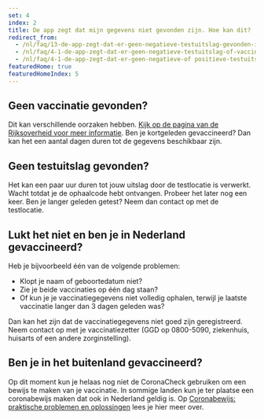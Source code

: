 ```yaml
---
set: 4
index: 2
title: De app zegt dat mijn gegevens niet gevonden zijn. Hoe kan dit?
redirect_from: 
  - /nl/faq/13-de-app-zegt-dat-er-geen-negatieve-testuitslag-gevonden-is-hoe-kan-dit
  - /nl/faq/4-1-de-app-zegt-dat-er-geen-negatieve-testuitslag-of-vaccinatie-gevonden-is-hoe-kan-dit
  - /nl/faq/4-1-de-app-zegt-dat-er-geen-negatieve-of positieve-testuitslag-of-vaccinatie-gevonden-is
featuredHome: true
featuredHomeIndex: 5
---
```

## Geen vaccinatie gevonden? 

Dit kan verschillende oorzaken hebben. <a href="https://www.rijksoverheid.nl/onderwerpen/coronavirus-covid-19/coronabewijs/coronabewijs-regelen-praktische-problemen-en-oplossingen/coronabewijs-regelen-vaccinatiebewijs" rel="noopener noreferrer" target="_blank">Kijk op de pagina van de Rijksoverheid voor meer informatie</a>. Ben je kortgeleden gevaccineerd? Dan kan het een aantal dagen duren tot de gegevens beschikbaar zijn.

## Geen testuitslag gevonden? 

Het kan een paar uur duren tot jouw uitslag door de testlocatie is verwerkt. 
Wacht totdat je de ophaalcode hebt ontvangen. Probeer het later nog een keer. 
Ben je langer geleden getest? Neem dan contact op met de testlocatie.

## Lukt het niet en ben je in Nederland gevaccineerd?

Heb je bijvoorbeeld één van de volgende problemen:

- Klopt je naam of geboortedatum niet?
- Zie je beide vaccinaties op één dag staan?
- Of kun je je vaccinatiegegevens niet volledig ophalen, terwijl je laatste vaccinatie langer dan 3 dagen geleden was?

Dan kan het zijn dat de vaccinatiegegevens niet goed zijn geregistreerd. Neem contact op met je vaccinatiezetter (GGD op 0800-5090,  ziekenhuis, huisarts of een andere zorginstelling).

## Ben je in het buitenland gevaccineerd?

Op dit moment kun je helaas nog niet de CoronaCheck gebruiken om een bewijs te maken van je vaccinatie. In sommige landen kun je ter plaatse een coronabewijs maken dat ook in Nederland geldig is. Op <a href="https://www.rijksoverheid.nl/coronabewijs-hulp" rel="noopener noreferrer" target="_blank">Coronabewijs: praktische problemen en oplossingen</a> lees je hier meer over.

